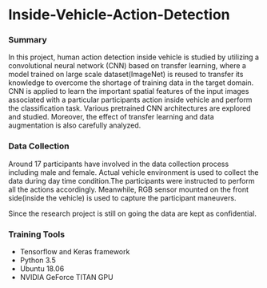 # Inside-Vehicle-Action-Detection

### Summary
In this project, human action detection inside vehicle is studied by utilizing a convolutional neural network (CNN) based on transfer learning, where a model trained on large scale dataset(ImageNet) is reused to transfer its knowledge to overcome the shortage of training data in the target domain. CNN is applied to learn the important spatial features of the input images associated with a particular participants action inside vehicle and perform the classification task. Various pretrained CNN architectures are explored and studied. Moreover, the effect of transfer learning and data augmentation is also carefully analyzed. 

### Data Collection 
Around 17 participants have involved in the data collection process including male and female. Actual vehicle environment is used to collect the data during day time condition.The participants were instructed to perform all the actions accordingly. Meanwhile, RGB sensor mounted on the front side(inside the vehicle) is used to capture the participant maneuvers. 

 Since the research project is still on going the data are kept as confidential. 

### Training Tools 
- Tensorflow and Keras framework 
- Python 3.5
- Ubuntu 18.06
- NVIDIA GeForce TITAN GPU
